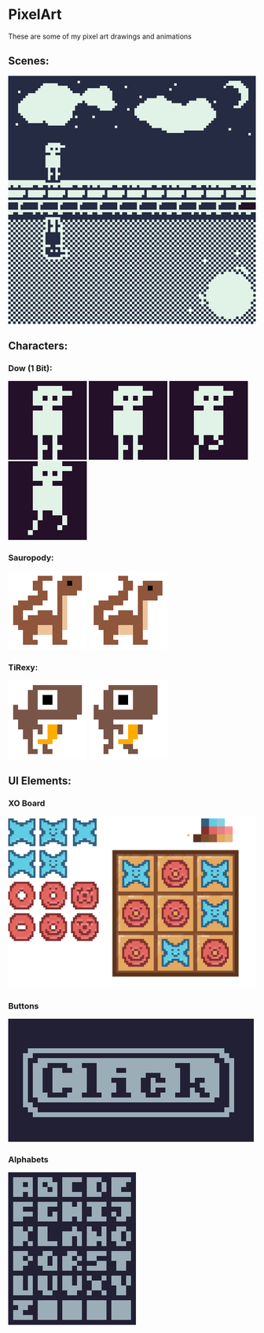 # PixelArt
These are some of my pixel art drawings and animations

## Scenes: 
![](Characters/Dow/Dow_GameConcept.gif)

## Characters: 
### Dow (1 Bit):
![](Characters/Dow/1B_Dow_Idling.gif) ![](Characters/Dow/1B_Dow_Jumping.gif)
![](Characters/Dow/1B_Dow_Walking.gif) ![](Characters/Dow/1B_Dow_Running.gif)

### Sauropody: 
![](Characters/Dinos/sauropody_W%20Idling.gif) ![](Characters/Dinos/sauropody_W%20Walking.gif)

### TiRexy:
![](Characters/Dinos/TiRexy_W%20Idling.gif) ![](Characters/Dinos/TiRexy_W%20Walking.gif)

## UI Elements: 
### XO Board
![](XO/XO_Sandbox%20cropped.png)

### Buttons
![](UI/Button_Click.png)

### Alphabets
![](https://github.com/Joknaa/PixelArt/blob/main/.Random/Alphabets%204X4.png)
